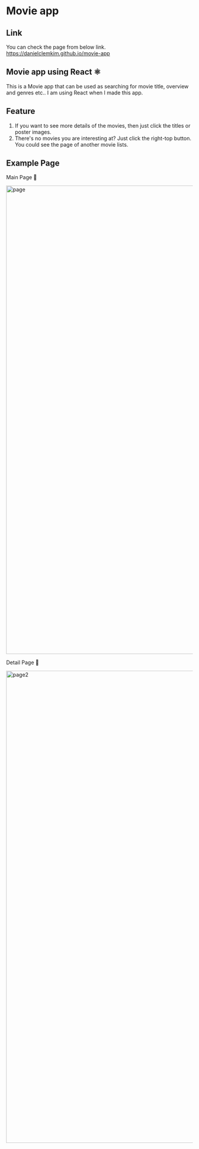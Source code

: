 # Movie app

## Link

You can check the page from below link. <br>
https://danielclemkim.github.io/movie-app

## Movie app using React ⚛️

This is a Movie app that can be used as searching for movie title, overview and genres etc..
I am using React when I made this app.

## Feature

1. If you want to see more details of the movies, then just click the titles or poster images.
2. There's no movies you are interesting at? Just click the right-top button. You could see the page of another movie lists.

## Example Page

Main Page 🔽 <br>

<img width="1263" alt="page" src="https://github.com/DanielClemKim/movie-app/assets/106340297/255f05f2-7365-4eb2-b7d0-f120c989c7fd">

Detail Page 🔽 <br>

<img width="1273" alt="page2" src="https://github.com/DanielClemKim/movie-app/assets/106340297/b3cf9baa-f7b0-4729-98e6-05cd5b1b48ac">
